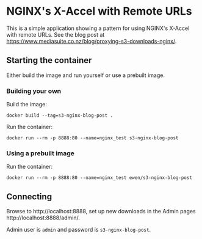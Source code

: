 # NGINX's X-Accel with Remote URLs

This is a simple application showing a pattern for using NGINX's X-Accel with remote URLs. See the blog post at https://www.mediasuite.co.nz/blog/proxying-s3-downloads-nginx/.

## Starting the container

Either build the image and run yourself or use a prebuilt image.

### Building your own

Build the image:

`docker build --tag=s3-nginx-blog-post .`

Run the container:

`docker run --rm -p 8888:80 --name=nginx_test s3-nginx-blog-post`

### Using a prebuilt image

Run the container:

`docker run --rm -p 8888:80 --name=nginx_test ewen/s3-nginx-blog-post`

## Connecting

Browse to http://localhost:8888, set up new downloads in the Admin pages http://localhost:8888/admin/.

Admin user is `admin` and password is `s3-nginx-blog-post`.
 
